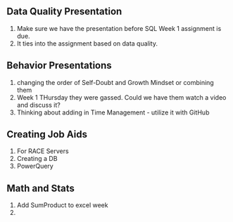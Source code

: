 ## Data Quality Presentation

1. Make sure we have the presentation before SQL Week 1 assignment is due.
  1. It ties into the assignment based on data quality.

## Behavior Presentations

1. changing the order of Self-Doubt and Growth Mindset or combining them
2. Week 1 THursday they were gassed.  Could we have them watch a video and discuss it?
3. Thinking about adding in Time Management - utilize it with GitHub

## Creating Job Aids

1.  For RACE Servers
2.  Creating a DB
3.  PowerQuery


## Math and Stats

1. Add SumProduct to excel week
2. 